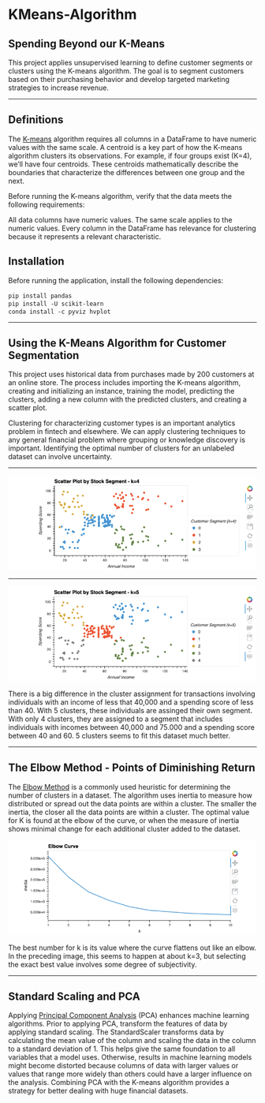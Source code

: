 # KMeans-Algorithm


## Spending Beyond our K-Means

This project applies unsupervised learning to define customer segments or clusters using the K-means algorithm. The goal is to segment customers based on their purchasing behavior and develop targeted marketing strategies to increase revenue.

---

## Definitions

The [K-means](https://scikit-learn.org/stable/modules/generated/sklearn.cluster.KMeans.html) algorithm requires all columns in a DataFrame to have numeric values with the same scale. A centroid is a key part of how the K-means algorithm clusters its observations. For example, if four groups exist (K=4), we’ll have four centroids. These centroids mathematically describe the boundaries that characterize the differences between one group and the next.

Before running the K-means algorithm, verify that the data meets the following requirements:

All data columns have numeric values.
The same scale applies to the numeric values.
Every column in the DataFrame has relevance for clustering because it represents a relevant characteristic.

## Installation

Before running the application, install the following dependencies:

````
pip install pandas
pip install -U scikit-learn
conda install -c pyviz hvplot
````

---

## Using the K-Means Algorithm for Customer Segmentation

This project uses historical data from purchases made by 200 customers at an online store. The process includes importing the K-means algorithm, creating and initializing an instance, training the model, predicting the clusters, adding a new column with the predicted clusters, and creating a scatter plot.

Clustering for characterizing customer types is an important analytics problem in fintech and elsewhere. We can apply clustering techniques to any general financial problem where grouping or knowledge discovery is important. Identifying the optimal number of clusters for an unlabeled dataset can involve uncertainty.

---

![](./01-Spending_Beyond_Our_KMeans/Resources/customer_segments_k4.png)

---

![](./01-Spending_Beyond_Our_KMeans/Resources/customer_segments_k5.png)

There is a big difference in the cluster assignment for transactions involving individuals with an income of less that 40,000 and a spending score of less than 40. With 5 clusters, these individuals are assinged their own segment. With only 4 clusters, they are assigned to a segment that includes individuals with incomes between 40,000 and 75.000 and a spending score between 40 and 60. 5 clusters seems to fit this dataset much better.

---

## The Elbow Method - Points of Diminishing Return

The [Elbow Method](https://en.wikipedia.org/wiki/Elbow_method_(clustering)) is a commonly used heuristic for determining the number of clusters in a dataset. The algorithm uses inertia to measure how distributed or spread out the data points are within a cluster. The smaller the inertia, the closer all the data points are within a cluster. The optimal value for K is found at the elbow of the curve, or when the measure of inertia shows minimal change for each additional cluster added to the dataset.

![](./01-Spending_Beyond_Our_KMeans/Resources/inertia.png)

The best number for k is its value where the curve flattens out like an elbow. In the preceding image, this seems to happen at about k=3, but selecting the exact best value involves some degree of subjectivity.

---

## Standard Scaling and PCA

Applying [Principal Component Analysis](https://en.wikipedia.org/wiki/Principal_component_analysishttps://en.wikipedia.org/wiki/Principal_component_analysis) (PCA) enhances machine learning algorithms. Prior to applying PCA, transform the features of data by applying standard scaling. The StandardScaler transforms data by calculating the mean value of the column and scaling the data in the column to a standard deviation of 1. This helps give the same foundation to all variables that a model uses. Otherwise, results in machine learning models might become distorted because columns of data with larger values or values that range more widely than others could have a larger influence on the analysis. Combining PCA with the K-means algorithm provides a strategy for better dealing with huge financial datasets.
